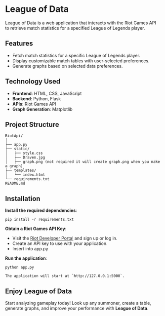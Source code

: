 # League of Data

League of Data is a web application that interacts with the Riot Games API to retrieve match statistics for a specified League of Legends player.

## Features

- Fetch match statistics for a specific League of Legends player.
- Display customizable match tables with user-selected preferences.
- Generate graphs based on selected data preferences.

## Technology Used

- **Frontend**: HTML, CSS, JavaScript
- **Backend**: Python, Flask
- **APIs**: Riot Games API
- **Graph Generation**: Matplotlib

## Project Structure

```
RiotApi/
│
├── app.py                  
├── static/
│   ├── style.css              
│   ├── Draven.jpg
│   ├── graph.png (not required it will create graph.png when you make a graph)              
├── templates/
│   └── index.html              
└── requirements.txt           
README.md
```

## Installation

**Install the required dependencies**:

    pip install -r requirements.txt

**Obtain a Riot Games API Key**:

- Visit the [Riot Developer Portal](https://developer.riotgames.com/) and sign up or log in.
- Create an API key to use with your application.
- Insert into app.py

**Run the application**:

    python app.py

    The application will start at `http://127.0.0.1:5000`.

## Enjoy League of Data

Start analyzing gameplay today! Look up any summoner, create a table, generate graphs, and improve your performance with **League of Data**.
             
